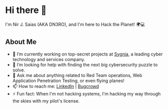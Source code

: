 # Hi there 👋

I'm Nir J. Saias (AKA DN3RO), and I'm here to Hack the Planet! 🌍💻

## About Me
- 🔭 I’m currently working on top-secret projects at [Sygnia](https://www.sygnia.co/), a leading cyber technology and services company.
- 🤔 I’m looking for help with finding the next big cybersecurity puzzle to solve.
- 💬 Ask me about anything related to Red Team operations, Web Application Penetration Testing, or even flying planes!
- 📫 How to reach me: [LinkedIn](https://www.linkedin.com/in/nir-jacob-saias) | [Bugcrowd](https://bugcrowd.com/DN3ro)
- ⚡ Fun fact: When I'm not hacking systems, I'm hacking my way through the skies with my pilot's license.

